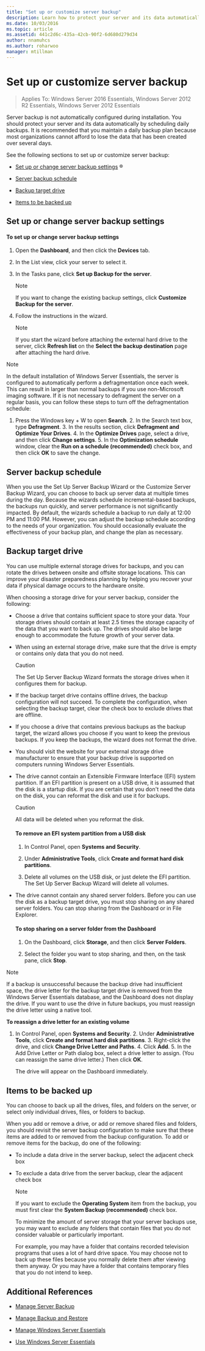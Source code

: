 ```yaml
---
title: "Set up or customize server backup"
description: Learn how to protect your server and its data automatically by scheduling daily backups.
ms.date: 10/03/2016
ms.topic: article
ms.assetid: 441c2d6c-435a-42cb-90f2-6d680d279d34
author: nnamuhcs
ms.author: roharwoo
manager: mtillman
---
```


# Set up or customize server backup

>Applies To: Windows Server 2016 Essentials, Windows Server 2012 R2 Essentials, Windows Server 2012 Essentials

 Server backup is not automatically configured during installation. You should protect your server and its data automatically by scheduling daily backups. It is recommended that you maintain a daily backup plan because most organizations cannot afford to lose the data that has been created over several days.

 See the following sections to set up or customize server backup:

-   [Set up or change server backup settings](Set-up-or-customize-server-backup.md#BKMK_1)  &reg;

-   [Server backup schedule](Set-up-or-customize-server-backup.md#BKMK_2)

-   [Backup target drive](Set-up-or-customize-server-backup.md#BKMK_Target)

-   [Items to be backed up](Set-up-or-customize-server-backup.md#BKMK_4)

##  <a name="BKMK_1"></a> Set up or change server backup settings

#### To set up or change server backup settings

1.  Open the **Dashboard**, and then click the **Devices** tab.

2.  In the List view, click your server to select it.

3.  In the Tasks pane, click **Set up Backup for the server**.

    > [!NOTE]
    >  If you want to change the existing backup settings, click **Customize Backup for the server**.

4.  Follow the instructions in the wizard.

    > [!NOTE]
    >  If you start the wizard before attaching the external hard drive to the server, click **Refresh list** on the **Select the backup destination** page after attaching the hard drive.

> [!NOTE]
>  In the default installation of  Windows Server Essentials, the server is configured to automatically perform a defragmentation once each week. This can result in larger than normal backups if you use non-Microsoft imaging software. If it is not necessary to defragment the server on a regular basis, you can follow these steps to turn off the defragmentation schedule:
>
> 1. Press the Windows key + W to open **Search**.
>    2. In the Search text box, type **Defragment**.
>    3. In the results section, click **Defragment and Optimize Your Drives**.
>    4. In the **Optimize Drives** page, select a drive, and then click **Change settings**.
>    5. In the **Optimization schedule** window, clear the **Run on a schedule (recommended)** check box, and then click **OK** to save the change.

##  <a name="BKMK_2"></a> Server backup schedule
 When you use the Set Up Server Backup Wizard or the Customize Server Backup Wizard, you can choose to back up server data at multiple times during the day. Because the wizards schedule incremental-based backups, the backups run quickly, and server performance is not significantly impacted. By default, the wizards schedule a backup to run daily at 12:00 PM and 11:00 PM. However, you can adjust the backup schedule according to the needs of your organization. You should occasionally evaluate the effectiveness of your backup plan, and change the plan as necessary.

##  <a name="BKMK_Target"></a> Backup target drive
 You can use multiple external storage drives for backups, and you can rotate the drives between onsite and offsite storage locations. This can improve your disaster preparedness planning by helping you recover your data if physical damage occurs to the hardware onsite.

 When choosing a storage drive for your server backup, consider the following:

-   Choose a drive that contains sufficient space to store your data. Your storage drives should contain at least 2.5 times the storage capacity of the data that you want to back up. The drives should also be large enough to accommodate the future growth of your server data.

-   When using an external storage drive, make sure that the drive is empty or contains only data that you do not need.

    > [!CAUTION]
    >  The Set Up Server Backup Wizard formats the storage drives when it configures them for backup.

-   If the backup target drive contains offline drives, the backup configuration will not succeed. To complete the configuration, when selecting the backup target, clear the check box to exclude drives that are offline.

-   If you choose a drive that contains previous backups as the backup target, the wizard allows you choose if you want to keep the previous backups. If you keep the backups, the wizard does not format the drive.

-   You should visit the website for your external storage drive manufacturer to ensure that your backup drive is supported on computers running  Windows Server Essentials.

-   The drive cannot contain an Extensible Firmware Interface (EFI) system partition. If an EFI partition is present on a USB drive, it is assumed that the disk is a startup disk. If you are certain that you don't need the data on the disk, you can reformat the disk and use it for backups.

    > [!CAUTION]
    >  All data will be deleted when you reformat the disk.

    #### To remove an EFI system partition from a USB disk

    1.  In Control Panel, open **Systems and Security**.

    2.  Under **Administrative Tools**, click **Create and format hard disk partitions**.

    3.  Delete all volumes on the USB disk, or just delete the EFI partition. The Set Up Server Backup Wizard will delete all volumes.

-   The drive cannot contain any shared server folders. Before you can use the disk as a backup target drive, you must stop sharing on any shared server folders. You can stop sharing from the Dashboard or in File Explorer.

    #### To stop sharing on a server folder from the Dashboard

    1.  On the Dashboard, click **Storage**, and then click **Server Folders**.

    2.  Select the folder you want to stop sharing, and then, on the task pane, click **Stop**.

> [!NOTE]
>  If a backup is unsuccessful because the backup drive had insufficient space, the drive letter for the backup target drive is removed from the Windows Server Essentials database, and the Dashboard does not display the drive. If you want to use the drive in future backups, you must reassign the drive letter using a native tool.
>
>  **To reassign a drive letter for an existing volume**
>
> 1. In Control Panel, open **Systems and Security**.
>    2. Under **Administrative Tools**, click **Create and format hard disk partitions**.
>    3. Right-click the drive, and click **Change Drive Letter and Paths**.
>    4. Click **Add**.
>    5. In the Add Drive Letter or Path dialog box, select a drive letter to assign. (You can reassign the same drive letter.) Then click **OK**.
>
>    The drive will appear on the Dashboard immediately.

##  <a name="BKMK_4"></a> Items to be backed up
 You can choose to back up all the drives, files, and folders on the server, or select only individual drives, files, or folders to backup.

 When you add or remove a drive, or add or remove shared files and folders, you should revisit the server backup configuration to make sure that these items are added to or removed from the backup configuration. To add or remove items for the backup, do one of the following:

- To include a data drive in the server backup, select the adjacent check box

- To exclude a data drive from the server backup, clear the adjacent check box

  > [!NOTE]
  >  If you want to exclude the **Operating System** item from the backup, you must first clear the **System Backup (recommended)** check box.

  To minimize the amount of server storage that your server backups use, you may want to exclude any folders that contain files that you do not consider valuable or particularly important.

  For example, you may have a folder that contains recorded television programs that uses a lot of hard drive space. You may choose not to back up these files because you normally delete them after viewing them anyway. Or you may have a folder that contains temporary files that you do not intend to keep.

## Additional References

-   [Manage Server Backup](Manage-Server-Backup-in-Windows-Server-Essentials.md)

-   [Manage Backup and Restore](Manage-Backup-and-Restore-in-Windows-Server-Essentials.md)

-   [Manage Windows Server Essentials](Manage-Windows-Server-Essentials.md)

-   [Use Windows Server Essentials](../use/Use-Windows-Server-Essentials.md)
